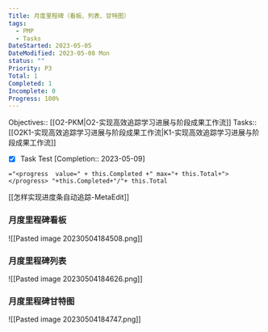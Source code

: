 ```yaml
---
Title: 月度里程碑（看板、列表、甘特图）
tags:
  - PMP
  - Tasks
DateStarted: 2023-05-05
DateModified: 2023-05-08 Mon
status: ""
Priority: P3
Total: 1
Completed: 1
Incomplete: 0
Progress: 100%
---
```

Objectives::   [[O2-PKM|O2-实现高效追踪学习进展与阶段成果工作流]]
Tasks::   [[O2K1-实现高效追踪学习进展与阶段成果工作流|K1-实现高效追踪学习进展与阶段成果工作流]]

- [x] Task Test [Completion:: 2023-05-09]

`="<progress  value=" + this.Completed +" max="+ this.Total+"></progress> "+this.Completed+"/"+ this.Total`

[[怎样实现进度条自动追踪-MetaEdit]]



### 月度里程碑看板

![[Pasted image 20230504184508.png]]

### 月度里程碑列表

![[Pasted image 20230504184626.png]]

### 月度里程碑甘特图

![[Pasted image 20230504184747.png]]
